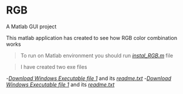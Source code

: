 # RGB
A Matlab GUI project 

This matlab application has created to see how RGB color combination works 

>To run on Matlab environment you should run [*instal_RGB.m*](https://github.com/DarshanaUOP/RGB/blob/master/install_RGB.m) file

>I have created two exe files

-[*Download Windows Executable file 1*](https://github.com/DarshanaUOP/RGB/blob/master/RGB/src/RGB.exe) and its [*readme.txt*](https://github.com/DarshanaUOP/RGB/blob/master/RGB/src/readme.txt)
-[*Download Windows Executable file 1*](https://github.com/DarshanaUOP/RGB/blob/master/Untitled2/src/Untitled2.exe) and its [*readme.txt*](https://github.com/DarshanaUOP/RGB/blob/master/Untitled2/src/readme.txt)
